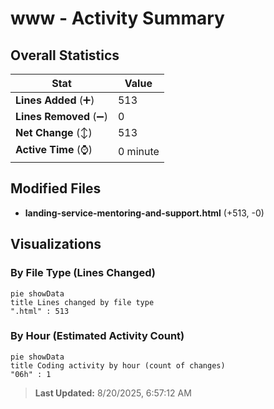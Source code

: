 # www - Activity Summary 

## Overall Statistics

| Stat                   | Value                                                             |
| ---------------------- | ----------------------------------------------------------------- |
| **Lines Added** (➕)   | 513                                          |
| **Lines Removed** (➖) | 0                                        |
| **Net Change** (↕)    | 513                |
| **Active Time** (⌚)   | 0 minute |


## Modified Files
- **landing-service-mentoring-and-support.html** (+513, -0)

## Visualizations

### By File Type (Lines Changed)

```mermaid
pie showData
title Lines changed by file type
".html" : 513
```

### By Hour (Estimated Activity Count)

```mermaid
pie showData
title Coding activity by hour (count of changes)
"06h" : 1
```


> **Last Updated:** 8/20/2025, 6:57:12 AM